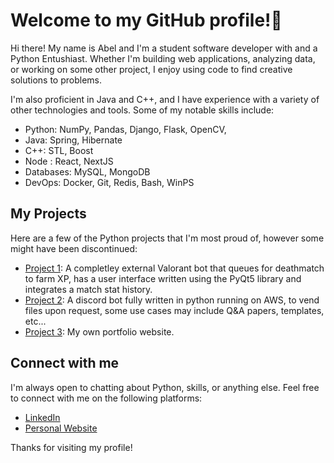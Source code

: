 # Welcome to my GitHub profile!👋


Hi there! My name is Abel and I'm a student software developer with and a Python Entushiast. Whether I'm building web applications, analyzing data, or working on some other project, I enjoy using code to find creative solutions to problems.

I'm also proficient in Java and C++, and I have experience with a variety of other technologies and tools. Some of my notable skills include:

- Python: NumPy, Pandas, Django, Flask, OpenCV,
- Java: Spring, Hibernate
- C++: STL, Boost
- Node : React, NextJS
- Databases: MySQL, MongoDB
- DevOps: Docker, Git, Redis, Bash, WinPS

## My Projects

Here are a few of the Python projects that I'm most proud of, however some might have been discontinued:

- [Project 1](https://github.com/frux-c/ValorantBot): A completley external Valorant bot that queues for deathmatch to farm XP, has a user interface written using the PyQt5 library and integrates a match stat history.
- [Project 2](https://github.com/frux-c/VendorBot): A discord bot fully written in python running on AWS, to vend files upon request, some use cases may include Q&A papers, templates, etc...
- [Project 3](https://www.abelchaka.com): My own portfolio website.

## Connect with me

I'm always open to chatting about Python, skills, or anything else. Feel free to connect with me on the following platforms:

- [LinkedIn](https://www.linkedin.com/in/abel-chaka/)
- [Personal Website](https://www.abelchaka.com)

Thanks for visiting my profile!
